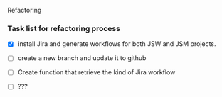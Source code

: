 Refactoring

### Task list for refactoring process
- [x] install Jira and generate workflows for both JSW and JSM projects.
- [ ] create a new branch and update it to github
- [ ] Create function that retrieve the kind of Jira workflow
- [ ] ???


